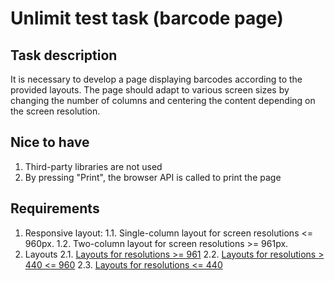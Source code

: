 # Unlimit test task (barcode page)

## Task description

It is necessary to develop a page displaying barcodes according to the provided layouts. The page should adapt to various screen sizes by changing the number of columns and centering the content depending on the screen resolution.

## Nice to have

1. Third-party libraries are not used
2. By pressing "Print", the browser API is called to print the page

## Requirements

1. Responsive layout:
   1.1. Single-column layout for screen resolutions <= 960px.
   1.2. Two-column layout for screen resolutions >= 961px.
2. Layouts
   2.1. [Layouts for resolutions >= 961](https://www.figma.com/design/avSmjRjQGu4PbosANGCosc/Unlimit-Test-layout?node-id=1-325&t=AebSrO7LFYo7aULh-4)
   2.2. [Layouts for resolutions > 440 <= 960](https://www.figma.com/design/avSmjRjQGu4PbosANGCosc/Unlimit-Test-layout?node-id=1-3312&t=AebSrO7LFYo7aULh-4)
   2.3. [Layouts for resolutions <= 440](https://www.figma.com/design/avSmjRjQGu4PbosANGCosc/Unlimit-Test-layout?node-id=1-325)

